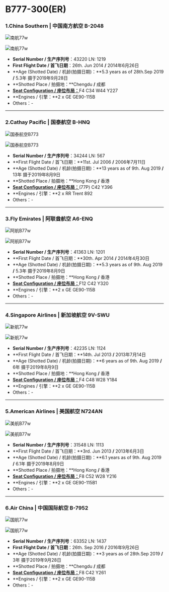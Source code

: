 # B777-300(ER)

### 1.China Southern | 中国南方航空     B-2048

![南航77w](http://py2kq5jlv.bkt.clouddn.com/B77w_CZ_B-2048_1.jpg)

![南航77w](http://py2kq5jlv.bkt.clouddn.com/B77w_CZ_B-2048_4.jpg)

- **Serial Number / 生产序列号**：43220  LN: 1219
- **First Flight Date / 首飞日期**：26th. Jun 2014  **/**  2014年6月26日
- **Age (Shotted Date) / 机龄(拍摄日期)：**5.3 years as of 28th.Sep 2019  **/**  5.3年  摄于2019年9月28日
- **Shotted Place / 拍摄地：**Chengdu  **/**  成都
- [**Seat Configuration / 座位布局：**](http://www.csair.com/cn/tourguide/flight_service/cabin_layout/boyin/18ke9r341lpf7.shtml)F4 C34 W44 Y227
- **Engines / 引擎：**2 x GE GE90-115B
- Others：-

****

### 2.Cathay Pacific | 国泰航空     B-HNQ

![国泰航空B773](http://pyjvbivyg.bkt.clouddn.com/B773_CX_B-HNQ_1.jpg)

![国泰航空B773](http://pyjvbivyg.bkt.clouddn.com/B773_CX_B-HNQ_2.jpg)

- **Serial Number / 生产序列号**：34244  LN: 567
- **First Flight Date / 首飞日期：**11st. Jul 2006  **/**  2006年7月11日
- **Age (Shotted Date) / 机龄(拍摄日期)：**13 years as of 9th. Aug 2019  **/**  13年  摄于2019年8月9日
- **Shotted Place / 拍摄地：**Hong Kong  **/**  香港
- [**Seat Configuration / 座位布局：**](https://www.cathaypacific.com/cx/sc_CN/travel-information/flying-with-us/aircraft-and-fleet/boeing-777/300.html)(77P) C42 Y396
- **Engines / 引擎：**2 x RR Trent 892
- Others：-

****

### 3.Fly Emirates | 阿联酋航空     A6-ENQ

![阿航B77w](http://pyjvbivyg.bkt.clouddn.com/B77w_EK_A6-ENQ_1.jpg)

![阿航B77w](http://pyjvbivyg.bkt.clouddn.com/B77w_EK_A6-ENQ_2.jpg)

- **Serial Number / 生产序列号**：41363  LN: 1201
- **First Flight Date / 首飞日期：**30th. Apr 2014  **/**  2014年4月30日
- **Age (Shotted Date) / 机龄(拍摄日期)：**5.3 years as of 9th. Aug 2019  **/**  5.3年  摄于2019年8月9日
- **Shotted Place / 拍摄地：**Hong Kong  **/**  香港
- [**Seat Configuration / 座位布局：**](https://www.cathaypacific.com/cx/sc_CN/travel-information/flying-with-us/aircraft-and-fleet/boeing-777/300.html)F12 C42 Y320
- **Engines / 引擎：**2 x GE GE90-115B
- Others：-

****

### 4.Singapore Airlines | 新加坡航空     9V-SWU

![新航77w](http://pyjvbivyg.bkt.clouddn.com/B77w_SQ_9V-SWU_1.jpg)

![新航77w](http://pyjvbivyg.bkt.clouddn.com/B77w_SQ_9V-SWU_2.jpg)

- **Serial Number / 生产序列号**：42235  LN: 1124
- **First Flight Date / 首飞日期：**14th. Jul 2013  **/**  2013年7月14日
- **Age (Shotted Date) / 机龄(拍摄日期)：**6 years as of 9th. Aug 2019  **/**  6年  摄于2019年8月9日
- **Shotted Place / 拍摄地：**Hong Kong  **/**  香港
- [**Seat Configuration / 座位布局：**](https://www.singaporeair.com/saar5/pdf/OurFleet/777-300ER-4class-4FCL.pdf)F4 C48 W28 Y184
- **Engines / 引擎：**2 x GE GE90-115B
- Others：-

****

### 5.American Airlines | 美国航空     N724AN

![美航B77w](http://pyjvbivyg.bkt.clouddn.com/B77w_AA_N724AN_1.jpg)

![美航B77w](http://pyjvbivyg.bkt.clouddn.com/B77w_AA_N724AN_2.jpg)

- **Serial Number / 生产序列号**：31548  LN: 1113
- **First Flight Date / 首飞日期：**3rd. Jun 2013  **/**  2013年6月3日
- **Age (Shotted Date) / 机龄(拍摄日期)：**6.1 years as of 9th. Aug 2019  **/**  6.1年  摄于2019年8月9日
- **Shotted Place / 拍摄地：**Hong Kong  **/**  香港
- [**Seat Configuration / 座位布局：**](https://www.aa.com/i18n/travel-info/experience/planes/planes.jsp?locale=zh_HK&anchorEvent=false&from=Nav#boeing777300)F8 C52 W28 Y216
- **Engines / 引擎：**2 x GE GE90-115B1
- Others：-

****

### 6.Air China | 中国国际航空     B-7952

![国航77w](http://pyjvbivyg.bkt.clouddn.com/B77w_CA_B-7952_1.jpg)

![国航77w](http://pyjvbivyg.bkt.clouddn.com/B77w_CA_B-7952_2.jpg)

- **Serial Number / 生产序列号**：63352  LN: 1437
- **First Flight Date / 首飞日期**：26th. Sep 2016  **/**  2016年9月26日
- **Age (Shotted Date) / 机龄(拍摄日期)：**3 years as of 28th.Sep 2019  **/**  3年  摄于2019年9月28日
- **Shotted Place / 拍摄地：**Chengdu  **/**  成都
- [**Seat Configuration / 座位布局：**](http://www.airchina.com.cn/cn/info/flight-experience/cabin-type-view/959.shtml)F8 C42 Y261
- **Engines / 引擎：**2 x GE GE90-115B
- Others：-